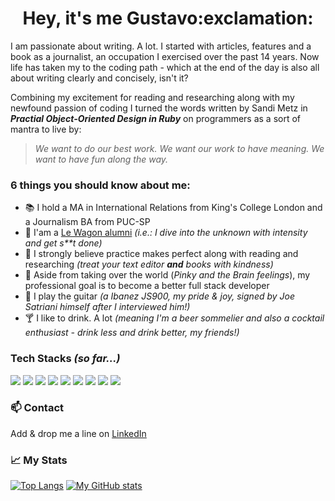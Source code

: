 <h1 align="center">
  Hey, it's me Gustavo:exclamation:
</h1>

I am passionate about writing. 
A lot. 
I started with articles, features and a book as a journalist, an occupation I exercised over the past 14 years.
Now life has taken my to the coding path - which at the end of the day is also all about writing clearly and concisely, isn't it? 

Combining my excitement for reading and researching along with my newfound passion of coding I turned the words written by Sandi Metz in ***Practial Object-Oriented Design in Ruby*** on programmers as a sort of mantra to live by: 
 
 > *We want to do our best work. We want our work to have meaning. We want to have fun along the way.*
 
 ### 6 things you should know about me:
 * :books: I hold a MA in International Relations from King's College London and a Journalism BA from PUC-SP
 * :rocket: I'am a [Le Wagon alumni](https://www.lewagon.com/) *(i.e.: I dive into the unknown with intensity and get s**t done)*
 * :book: I strongly believe practice makes perfect along with reading and researching *(treat your text editor **and** books with kindness)* 
 * :pushpin: Aside from taking over the world (*Pinky and the Brain feelings*), my professional goal is to become a better full stack developer
 * :guitar: I play the guitar *(a Ibanez JS900, my pride & joy, signed by Joe Satriani himself after I interviewed him!)*
 * :cocktail: I like to drink. A lot *(meaning I'm a beer sommelier and also a cocktail enthusiast - drink less and drink better, my friends!)* 
 
 ### Tech Stacks *(so far...)*
 
<p>
  <img src="https://img.shields.io/badge/Ruby-CC342D?style=for-the-badge&logo=ruby&logoColor=white">
  <img src="https://img.shields.io/badge/Ruby_on_Rails-CC0000?style=for-the-badge&logo=ruby-on-rails&logoColor=white">
  <img src="https://img.shields.io/badge/HTML5-E34F26?style=for-the-badge&logo=html5&logoColor=white"> 
  <img src="https://img.shields.io/badge/CSS3-1572B6?style=for-the-badge&logo=css3&logoColor=white">
  <img src="https://img.shields.io/badge/JavaScript-F7DF1E?style=for-the-badge&logo=javascript&logoColor=black"> 
  <img src="https://img.shields.io/badge/Bootstrap-563D7C?style=for-the-badge&logo=bootstrap&logoColor=white">
  <img src="https://img.shields.io/badge/PostgreSQL-316192?style=for-the-badge&logo=postgresql&logoColor=white">
  <img src="https://img.shields.io/badge/Heroku-430098?style=for-the-badge&logo=heroku&logoColor=white">
  <img src="https://img.shields.io/badge/Git-F05032?style=for-the-badge&logo=git&logoColor=white"> 
</p>

### :mailbox: Contact 
Add & drop me a line on [LinkedIn](https://www.linkedin.com/in/gusssilva)
  
### :chart_with_upwards_trend: My Stats

[![Top Langs](https://github-readme-stats.vercel.app/api/top-langs/?username=gusssilva&layout=compact&theme=vue)](https://github.com/gusssilva/github-readme-stats)
[![My GitHub stats](https://github-readme-stats.vercel.app/api?username=gusssilva&show_icons=true&theme=vue&hide=stars)](https://github.com/gusssilva/github-readme-stats)
